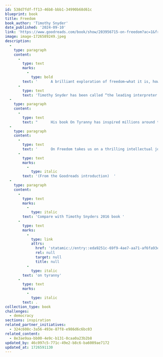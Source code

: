 ```yaml
---
id: 538d7fdf-ff13-46b8-bbb1-34990b68d61c
blueprint: book
title: Freedom
book_author: 'Timothy Snyder'
date_published: '2024-09-10'
link: 'https://www.goodreads.com/book/show/203956715-on-freedom?ac=1&from_search=true&qid=7kXTiJyGD5&rank=1'
image: image-1726589249.jpeg
description:
  -
    type: paragraph
    content:
      -
        type: text
        marks:
          -
            type: bold
        text: '      A brilliant exploration of freedom—what it is, how it’s been misunderstood, and why it’s our only chance for survival—by the acclaimed Yale historian and author of the #1 New York Times bestseller On Tyranny'
      -
        type: text
        text: 'Timothy Snyder has been called “the leading interpreter of our dark times.” As a historian, he has given us startling reinterpretations of political collapse and mass killing. As a public intellectual, he has turned that knowledge toward counsel and prediction, working against authoritarianism here and abroad. '
  -
    type: paragraph
    content:
      -
        type: text
        text: "      His book On Tyranny has inspired millions around the world to fight for freedom. Now, in this tour de force of political philosophy, he helps us see exactly what we’re fighting for.Freedom is the great American commitment, but as Snyder argues, we have lost sight of what it means—and this is leading us into crisis. Too many of us look at freedom as the absence of state We think we're free if we can do and say as we please, and protect ourselves from government overreach. But true freedom isn’t so much freedom from, as freedom to—the freedom to thrive, to take risks for futures we choose by working together. Freedom is the value that makes all other values possible."
  -
    type: paragraph
    content:
      -
        type: text
        text: '      On Freedom takes us on a thrilling intellectual journey. Drawing on the work of philosophers and political dissidents, conversations with contemporary thinkers, and his own experiences coming of age in a time of American exceptionalism, Snyder identifies the practices and attitudes—the habits of mind—that will allow us to design a government in which we and future generations can flourish. We come to appreciate the importance of traditions (championed by the right) but also the role of institutions (the purview of the left). Intimate yet ambitious, this book helps forge a new consensus rooted in a politics of abundance, generosity, and grace.   '
      -
        type: text
        marks:
          -
            type: italic
        text: '(From the Goodreads introduction)  '
  -
    type: paragraph
    content:
      -
        type: text
        marks:
          -
            type: italic
        text: 'Compare with Timothy Snyders 2016 book '
      -
        type: text
        marks:
          -
            type: link
            attrs:
              href: 'statamic://entry::eda9251c-69f9-4ae7-aa71-af6fa93e1920'
              rel: null
              target: null
              title: null
          -
            type: italic
        text: 'on tyranny'
      -
        type: text
        marks:
          -
            type: italic
        text: .
collection_type: book
challenges:
  - democracy
sections: inspiration
related_partner_initiatives:
  - 324c608c-3a56-493e-87f8-e986d6c6bc03
related_content:
  - 8e3ae9aa-bb00-4e9c-b131-0caa0a23b2b8
updated_by: 46c097c5-771c-49e2-b8c6-ba6009ae7172
updated_at: 1726591130
---
```

